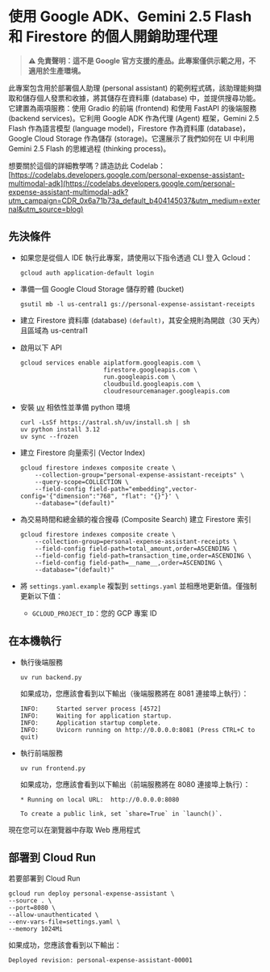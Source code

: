 # 使用 Google ADK、Gemini 2.5 Flash 和 Firestore 的個人開銷助理代理

> **⚠️ 免責聲明：這不是 Google 官方支援的產品。此專案僅供示範之用，不適用於生產環境。**

此專案包含用於部署個人助理 (personal assistant) 的範例程式碼，該助理能夠擷取和儲存個人發票和收據，將其儲存在資料庫 (database) 中，並提供搜尋功能。它建置為兩項服務：使用 Gradio 的前端 (frontend) 和使用 FastAPI 的後端服務 (backend services)。它利用 Google ADK 作為代理 (Agent) 框架，Gemini 2.5 Flash 作為語言模型 (language model)，Firestore 作為資料庫 (database)，Google Cloud Storage 作為儲存 (storage)。它還展示了我們如何在 UI 中利用 Gemini 2.5 Flash 的思維過程 (thinking process)。

想要關於這個的詳細教學嗎？請造訪此 Codelab：[https://codelabs.developers.google.com/personal-expense-assistant-multimodal-adk](https://codelabs.developers.google.com/personal-expense-assistant-multimodal-adk?utm_campaign=CDR_0x6a71b73a_default_b404145037&utm_medium=external&utm_source=blog)

## 先決條件

- 如果您是從個人 IDE 執行此專案，請使用以下指令透過 CLI 登入 Gcloud：

    ```shell
    gcloud auth application-default login
    ```

- 準備一個 Google Cloud Storage 儲存貯體 (bucket)

    ```shell
    gsutil mb -l us-central1 gs://personal-expense-assistant-receipts
    ```

- 建立 Firestore 資料庫 (database) `(default)`，其安全規則為開啟（30 天內）且區域為 us-central1

- 啟用以下 API

    ```shell
    gcloud services enable aiplatform.googleapis.com \
                           firestore.googleapis.com \
                           run.googleapis.com \
                           cloudbuild.googleapis.com \
                           cloudresourcemanager.googleapis.com
    ```

- 安裝 [uv](https://docs.astral.sh/uv/getting-started/installation/) 相依性並準備 python 環境

    ```shell
    curl -LsSf https://astral.sh/uv/install.sh | sh
    uv python install 3.12
    uv sync --frozen
    ```

- 建立 Firestore 向量索引 (Vector Index)

    ```shell
    gcloud firestore indexes composite create \
        --collection-group="personal-expense-assistant-receipts" \
        --query-scope=COLLECTION \
        --field-config field-path="embedding",vector-config='{"dimension":"768", "flat": "{}"}' \
        --database="(default)"
    ```

- 為交易時間和總金額的複合搜尋 (Composite Search) 建立 Firestore 索引

    ```shell
    gcloud firestore indexes composite create \
        --collection-group=personal-expense-assistant-receipts \
        --field-config field-path=total_amount,order=ASCENDING \
        --field-config field-path=transaction_time,order=ASCENDING \
        --field-config field-path=__name__,order=ASCENDING \
        --database="(default)"
    ```

- 將 `settings.yaml.example` 複製到 `settings.yaml` 並相應地更新值。僅強制更新以下值：
  - `GCLOUD_PROJECT_ID`：您的 GCP 專案 ID

## 在本機執行

- 執行後端服務

    ```shell
    uv run backend.py
    ```

    如果成功，您應該會看到以下輸出（後端服務將在 8081 連接埠上執行）：

    ```shell
    INFO:     Started server process [4572]
    INFO:     Waiting for application startup.
    INFO:     Application startup complete.
    INFO:     Uvicorn running on http://0.0.0.0:8081 (Press CTRL+C to quit)
    ```

- 執行前端服務

    ```shell
    uv run frontend.py
    ```

    如果成功，您應該會看到以下輸出（前端服務將在 8080 連接埠上執行）：

    ```shell
    * Running on local URL:  http://0.0.0.0:8080

    To create a public link, set `share=True` in `launch()`.
    ```

現在您可以在瀏覽器中存取 Web 應用程式

## 部署到 Cloud Run

若要部署到 Cloud Run

```shell
gcloud run deploy personal-expense-assistant \
--source . \
--port=8080 \
--allow-unauthenticated \
--env-vars-file=settings.yaml \
--memory 1024Mi
```

如果成功，您應該會看到以下輸出：

```shell
Deployed revision: personal-expense-assistant-00001
```
